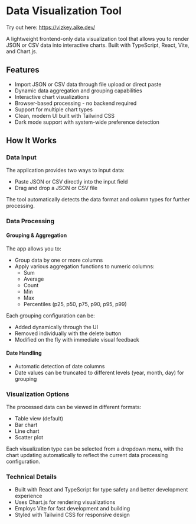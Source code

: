 # Data Visualization Tool

Try out here: https://vizkey.aike.dev/

A lightweight frontend-only data visualization tool that allows you to render JSON or CSV data into interactive charts. Built with TypeScript, React, Vite, and Chart.js.

## Features

* Import JSON or CSV data through file upload or direct paste
* Dynamic data aggregation and grouping capabilities
* Interactive chart visualizations
* Browser-based processing - no backend required
* Support for multiple chart types
* Clean, modern UI built with Tailwind CSS
* Dark mode support with system-wide preference detection

## How It Works

### Data Input

The application provides two ways to input data:

* Paste JSON or CSV directly into the input field
* Drag and drop a JSON or CSV file

The tool automatically detects the data format and column types for further processing.

### Data Processing

#### Grouping & Aggregation

The app allows you to:

* Group data by one or more columns
* Apply various aggregation functions to numeric columns:
  * Sum
  * Average
  * Count
  * Min
  * Max
  * Percentiles (p25, p50, p75, p90, p95, p99)

Each grouping configuration can be:

* Added dynamically through the UI
* Removed individually with the delete button
* Modified on the fly with immediate visual feedback

#### Date Handling

* Automatic detection of date columns
* Date values can be truncated to different levels (year, month, day) for grouping

### Visualization Options

The processed data can be viewed in different formats:

* Table view (default)
* Bar chart
* Line chart
* Scatter plot

Each visualization type can be selected from a dropdown menu, with the chart updating automatically to reflect the current data processing configuration.

### Technical Details

* Built with React and TypeScript for type safety and better development experience
* Uses Chart.js for rendering visualizations
* Employs Vite for fast development and building
* Styled with Tailwind CSS for responsive design
  